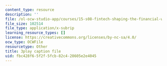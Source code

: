 ```yaml
---
content_type: resource
description: ''
file: /ol-ocw-studio-app/courses/15-s08-fintech-shaping-the-financial-world-spring-2020/fbc428f65f2f5fcb82c428605e2e4045_59Dd5T6crKw.vtt
file_size: 102514
file_type: application/x-subrip
learning_resource_types: []
license: https://creativecommons.org/licenses/by-nc-sa/4.0/
ocw_type: OCWFile
resourcetype: Other
title: 3play caption file
uid: fbc428f6-5f2f-5fcb-82c4-28605e2e4045
---
```

